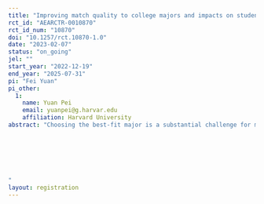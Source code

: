 ```yaml
---
title: "Improving match quality to college majors and impacts on student outcomes in high school "
rct_id: "AEARCTR-0010870"
rct_id_num: "10870"
doi: "10.1257/rct.10870-1.0"
date: "2023-02-07"
status: "on_going"
jel: ""
start_year: "2022-12-19"
end_year: "2025-07-31"
pi: "Fei Yuan"
pi_other:
  1:
    name: Yuan Pei
    email: yuanpei@g.harvar.edu
    affiliation: Harvard University
abstract: "Choosing the best-fit major is a substantial challenge for many students, especially those in education systems with less flexibility in major-switching. This experiment studies how high school students evaluate various characteristics of college majors, and the impact on their academic preparation for college and other socioemotional outcomes. I conduct experiments on grade 10 students (i.e., first-year high school students) in China. First, I examine high school students' expectations for intended college majors. Using an online survey, I ask whether they have intended majors, the primary reasons they consider those majors, their personal tastes for those majors, and their (un)certainty and knowledge about the wage and non-wage aspects of the majors. Second, I use an experiment to provide students with tutorials on their top three majors. Each tutorial covers course requirements, relevant high school subjects, career options, and mini-lectures about key concepts and applications of a college major. I study how students update their expectations for their intended college majors and change their behavior in academic preparation, goal-setting, and the choice of major. The results of the experiment will help us better understand how high school students make college major choices. 



"
layout: registration
---
```


